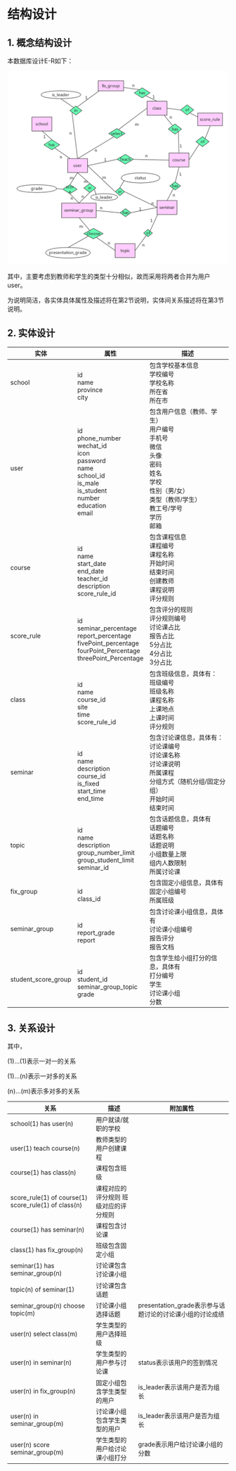 # 结构设计

## 1. 概念结构设计

本数据库设计E-R如下：

![E-R图](img/ace6773c1b052b91057082a4313125c9.png)

其中，主要考虑到教师和学生的类型十分相似，故而采用将两者合并为用户user。

为说明简洁，各实体具体属性及描述将在第2节说明，实体间关系描述将在第3节说明。

## 2. 实体设计

| 实体                | 属性                                                                                                    | 描述                                                                                                                      |
|---------------------|---------------------------------------------------------------------------------------------------------|---------------------------------------------------------------------------------------------------------------------------|
| school              |<br/>id<br/>name<br/>province<br/>city                                                                                   | 包含学校基本信息<br/>学校编号<br/>学校名称<br/>所在省<br/>所在市                                                                          |
| user                | <br/>id<br/>phone_number<br/>wechat_id<br/>icon<br/>password<br/>name<br/>school_id<br/>is_male<br/>is_student<br/>number<br/>education<br/>email      | 包含用户信息（教师、学生）<br/>用户编号<br/>手机号<br/>微信<br/>头像<br/>密码<br/>姓名<br/>学校<br/>性别（男/女）<br/>类型（教师/学生）<br/>教工号/学号<br/>学历<br/>邮箱 |
| course              |<br/>id<br/>name<br/>start_date<br/>end_date<br/>teacher_id<br/>description<br/>score_rule_id                                        | 包含课程信息<br/>课程编号<br/>课程名称<br/>开始时间<br/>结束时间<br/>创建教师<br/>课程说明<br/>评分规则                                               |
| score_rule          |<br/>id<br/>seminar_percentage<br/>report_percentage<br/>fivePoint_percentage<br/>fourPoint_Percentage<br/>threePoint_Percentage | 包含评分的规则<br/>评分规则编号<br/>讨论课占比<br/>报告占比<br/>5分占比<br/>4分占比<br/>3分占比                                                   |
| class               |<br/>id<br/>name<br/>course_id<br/>site<br/>time<br/>score_rule_id                                                               | 包含班级信息，具体有：<br/>班级编号<br/>班级名称<br/>课程名称<br/>上课地点<br/>上课时间<br/>评分规则                                              |
| seminar             |<br/>id<br/>name<br/>description<br/>course_id<br/>is_fixed<br/>start_time<br/>end_time                                              | 包含讨论课信息，具体有：<br/>讨论课编号<br/>讨论课名称<br/>讨论课说明<br/>所属课程<br/>分组方式（随机分组/固定分组）<br/>开始时间<br/>结束时间        |
| topic               |<br/>id<br/>name<br/>description<br/>group_number_limit<br/>group_student_limit<br/>seminar_id                                   | 包含话题信息，具体有<br/>话题编号<br/>话题名称<br/>话题说明<br/>小组数量上限<br/>组内人数限制<br/>所属讨论课                                      |
| fix_group           |<br/>id<br/>class_id                                                                                             | 包含固定小组信息，具体有<br/>固定小组编号<br/>所属班级                                                                           |
| seminar_group       |<br/>id<br/>report_grade<br/>report                                                                                  | 包含讨论课小组信息，具体有<br/>讨论课小组编号<br/>报告评分<br/>报告文档                                                               |
| student_score_group |<br/>id<br/>student_id<br/>seminar_group_topic<br/>grade                                                                 | 包含学生给小组打分的信息，具体有<br/>打分编号<br/>学生<br/>讨论课小组<br/>分数                                                            |

## 3. 关系设计

其中，

(1)…(1)表示一对一的关系

(1)…(n)表示一对多的关系

(n)…(m)表示多对多的关系

| 关系                                                 | 描述                                  | 附加属性                                                 |
|------------------------------------------------------|---------------------------------------|----------------------------------------------------------|
| school(1) has user(n)                                | 用户就读/就职的学校                   |                                                          |
| user(1) teach course(n)                              | 教师类型的用户创建课程                |                                                          |
| course(1) has class(n)                               | 课程包含班级                          |                                                          |
| score_rule(1) of course(1) score_rule(1) of class(n) | 课程对应的评分规则 班级对应的评分规则 |                                                          |
| course(1) has seminar(n)                             | 课程包含讨论课                        |                                                          |
| class(1) has fix_group(n)                            | 班级包含固定小组                      |                                                          |
| seminar(1) has seminar_group(n)                      | 讨论课包含讨论课小组                  |                                                          |
| topic(n) of seminar(1)                               | 讨论课包含话题                        |                                                          |
| seminar_group(n) choose topic(m)                     | 讨论课小组选择话题                    | presentation_grade表示参与话题讨论的讨论课小组的讨论成绩 |
| user(n) select class(m)                              | 学生类型的用户选择班级                |                                                          |
| user(n) in seminar(n)                                | 学生类型的用户参与讨论课              | status表示该用户的签到情况                               |
| user(n) in fix_group(n)                              | 固定小组包含学生类型的用户            | is_leader表示该用户是否为组长                            |
| user(n) in seminar_group(m)                          | 讨论课小组包含学生类型的用户          | is_leader表示该用户是否为组长                            |
| user(n) score seminar_group(m)                       | 学生类型的用户给讨论课小组打分        | grade表示用户给讨论课小组的分数                          |